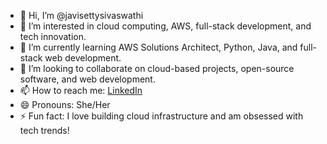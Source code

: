 - 👋 Hi, I’m @javisettysivaswathi
- 👀 I’m interested in cloud computing, AWS, full-stack development, and tech innovation.
- 🌱 I’m currently learning AWS Solutions Architect, Python, Java, and full-stack web development.
- 💞️ I’m looking to collaborate on cloud-based projects, open-source software, and web development.
- 📫 How to reach me: [LinkedIn](https://www.linkedin.com/in/sivaswathi)
- 😄 Pronouns: She/Her
- ⚡ Fun fact: I love building cloud infrastructure and am obsessed with tech trends!
